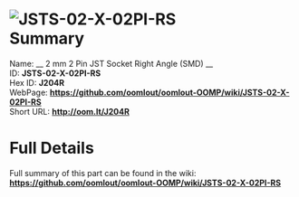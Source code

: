 
![JSTS-02-X-02PI-RS](https://github.com/oomlout/oomlout-OOMP/blob/master/parts/JSTS-02-X-02PI-RS/JSTS-02-X-02PI-RS_420.jpg)   
Summary
=================
  
Name: __ 2 mm 2 Pin JST Socket Right Angle (SMD) __    
ID: __JSTS-02-X-02PI-RS__   
Hex ID: __J204R__   
WebPage: __https://github.com/oomlout/oomlout-OOMP/wiki/JSTS-02-X-02PI-RS__   
Short URL: __http://oom.lt/J204R__   

Full Details
==========================
Full summary of this part can be found in the wiki:   
__https://github.com/oomlout/oomlout-OOMP/wiki/JSTS-02-X-02PI-RS__    

